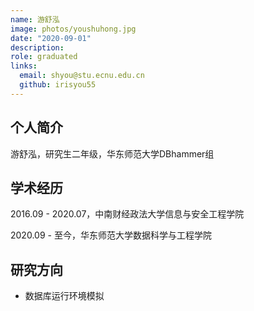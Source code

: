 ```yaml
---
name: 游舒泓
image: photos/youshuhong.jpg
date: "2020-09-01"
description: 
role: graduated
links:
  email: shyou@stu.ecnu.edu.cn
  github: irisyou55
---
```


## 个人简介

游舒泓，研究生二年级，华东师范大学DBhammer组

## 学术经历

2016.09 - 2020.07，中南财经政法大学信息与安全工程学院

2020.09 - 至今，华东师范大学数据科学与工程学院

## 研究方向

- 数据库运行环境模拟